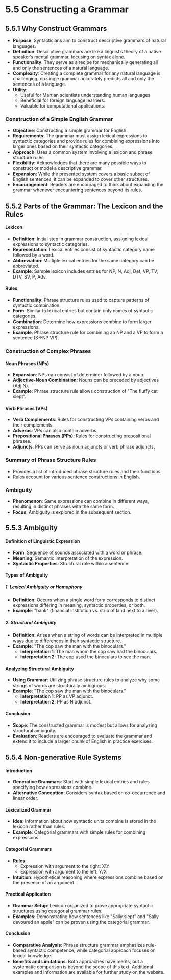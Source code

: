 # 5.5 Constructing a Grammar
## 5.5.1 Why Construct Grammars
- **Purpose**: Syntacticians aim to construct descriptive grammars of natural languages.
- **Definition**: Descriptive grammars are like a linguist’s theory of a native speaker’s mental grammar, focusing on syntax alone.
- **Functionality**: They serve as a recipe for mechanically generating all and only the sentences of a natural language.
- **Complexity**: Creating a complete grammar for any natural language is challenging; no single grammar accurately predicts all and only the sentences of a language.
- **Utility**:
    - Useful for Martian scientists understanding human languages.
    - Beneficial for foreign language learners.
    - Valuable for computational applications.
### Construction of a Simple English Grammar
- **Objective**: Constructing a simple grammar for English.
- **Requirements**: The grammar must assign lexical expressions to syntactic categories and provide rules for combining expressions into larger ones based on their syntactic categories.
- **Approach**: Uses a common system involving a lexicon and phrase structure rules.
- **Flexibility**: Acknowledges that there are many possible ways to construct or model a descriptive grammar.
- **Expansion**: While the presented system covers a basic subset of English sentences, it can be expanded to cover other structures.
- **Encouragement**: Readers are encouraged to think about expanding the grammar whenever encountering sentences beyond its rules.

## 5.5.2 Parts of the Grammar: The Lexicon and the Rules

#### Lexicon
- **Definition**: Initial step in grammar construction, assigning lexical expressions to syntactic categories.
- **Representation**: Lexical entries consist of syntactic category name followed by a word.
- **Abbreviation**: Multiple lexical entries for the same category can be abbreviated.
- **Example**: Sample lexicon includes entries for NP, N, Adj, Det, VP, TV, DTV, SV, P, Adv.

#### Rules
- **Functionality**: Phrase structure rules used to capture patterns of syntactic combination.
- **Form**: Similar to lexical entries but contain only names of syntactic categories.
- **Combination**: Determine how expressions combine to form larger expressions.
- **Example**: Phrase structure rule for combining an NP and a VP to form a sentence (S→NP VP).

### Construction of Complex Phrases

#### Noun Phrases (NPs)
- **Expansion**: NPs can consist of determiner followed by a noun.
- **Adjective-Noun Combination**: Nouns can be preceded by adjectives (Adj N).
- **Example**: Phrase structure rule allows construction of "The fluffy cat slept".

#### Verb Phrases (VPs)
- **Verb Complements**: Rules for constructing VPs containing verbs and their complements.
- **Adverbs**: VPs can also contain adverbs.
- **Prepositional Phrases (PPs)**: Rules for constructing prepositional phrases.
- **Adjuncts**: PPs can serve as noun adjuncts or verb phrase adjuncts.

### Summary of Phrase Structure Rules
- Provides a list of introduced phrase structure rules and their functions.
- Rules account for various sentence constructions in English.

### Ambiguity
- **Phenomenon**: Same expressions can combine in different ways, resulting in distinct phrases with the same form.
- **Focus**: Ambiguity is explored in the subsequent section.

## 5.5.3 Ambiguity
#### Definition of Linguistic Expression
- **Form**: Sequence of sounds associated with a word or phrase.
- **Meaning**: Semantic interpretation of the expression.
- **Syntactic Properties**: Structural role within a sentence.

#### Types of Ambiguity
##### 1. Lexical Ambiguity or Homophony
- **Definition**: Occurs when a single word form corresponds to distinct expressions differing in meaning, syntactic properties, or both.
- **Example**: "bank" (financial institution vs. strip of land next to a river).
##### 2. Structural Ambiguity
- **Definition**: Arises when a string of words can be interpreted in multiple ways due to differences in their syntactic structure.
- **Example**: "The cop saw the man with the binoculars."
    - **Interpretation 1**: The man whom the cop saw had the binoculars.
    - **Interpretation 2**: The cop used the binoculars to see the man.

#### Analyzing Structural Ambiguity
- **Using Grammar**: Utilizing phrase structure rules to analyze why some strings of words are structurally ambiguous.
- **Example**: "The cop saw the man with the binoculars."
    - **Interpretation 1**: PP as VP adjunct.
    - **Interpretation 2**: PP as N adjunct.

#### Conclusion
- **Scope**: The constructed grammar is modest but allows for analyzing structural ambiguity.
- **Evaluation**: Readers are encouraged to evaluate the grammar and extend it to include a larger chunk of English in practice exercises.

## 5.5.4 Non-generative Rule Systems

#### Introduction
- **Generative Grammars**: Start with simple lexical entries and rules specifying how expressions combine.
- **Alternative Conception**: Considers syntax based on co-occurrence and linear order.

#### Lexicalized Grammar
- **Idea**: Information about how syntactic units combine is stored in the lexicon rather than rules.
- **Example**: Categorial grammars with simple rules for combining expressions.

#### Categorial Grammars
- **Rules**:
    - Expression with argument to the right: X\Y
    - Expression with argument to the left: Y/X
- **Intuition**: Hypothetical reasoning where expressions combine based on the presence of an argument.

#### Practical Application
- **Grammar Setup**: Lexicon organized to prove appropriate syntactic structures using categorial grammar rules.
- **Examples**: Demonstrating how sentences like "Sally slept" and "Sally devoured an apple" can be proven using the categorial grammar.

#### Conclusion
- **Comparative Analysis**: Phrase structure grammar emphasizes rule-based syntactic competence, while categorial approach focuses on lexical knowledge.
- **Benefits and Limitations**: Both approaches have merits, but a systematic comparison is beyond the scope of this text. Additional examples and information are available for further study on the website.